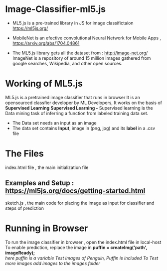 # Image-Classifier-ml5.js
- ML5.js is a pre-trained library in JS for image classifictaion https://ml5js.org/

- MobileNet is an efective convolutional Neural Network for Mobile Apps , https://arxiv.org/abs/1704.04861

- The ML5.js library gets all the dataset from : http://image-net.org/
ImageNet is a repository of around 15 million images gathered from google searches, Wikipedia, and other open sources.
    
# Working of ML5.js
ML5.js is a pretrained image classifier that runs in browser
It is an opensourced classfier developer by ML Developers,  It works on the basis of **Supervised Learning** 
**Supervised Learning -** Supervised learning is the Data mining task of inferring a function from labeled training data set.
- The Data set needs an input as an image
- The data set contains **Input**, image in (png, jpg) and its **label** in a .csv file

# The Files 
index.html file , the main initialization file 
## Examples and Setup : https://ml5js.org/docs/getting-started.html

sketch.js , the main code for placing the image as input for classifier and steps of prediction

# Running in Browser
To run the image classifier in browser , open the index.html file in local-host
To enable prediction, replace the image in **puffin = createImg('path', imageReady);**   
*here puffin is a variable*
*Test Images of Penguin, Puffin is included*
*To Test more images add images to the images folder*
